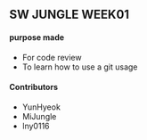 ## SW JUNGLE WEEK01

#### purpose made

- For code review
- To learn how to use a git usage

#### Contributors

- YunHyeok
- MiJungle
- lny0116
